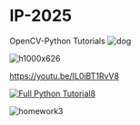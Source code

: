 # IP-2025

OpenCV-Python Tutorials
![dog](https://github.com/user-attachments/assets/68c1be51-c442-4fd2-a293-820232417fc9)


![h1000x626](https://github.com/user-attachments/assets/9df54fd8-c790-4cde-9778-5dc286c9abac)

https://youtu.be/IL0iBT1RvV8

[![Full Python Tutorial8](https://img.youtube.com/vi/CkGW5W4eE6I/0.jpg)](https://www.youtube.com/watch?v=CkGW5W4eE6I)

![homework3](https://github.com/user-attachments/assets/186e2be8-0ee8-429e-9e38-f4332bea67a0)
